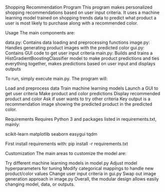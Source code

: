 Shopping Recommendation Program
This program makes personalized shopping recommendations based on user input criteria. It uses a machine learning model trained on shopping trends data to predict what product a user is most likely to purchase along with a recommended color.

Usage
The main components are:

data.py: Contains data loading and preprocessing functions
image.py: Handles generating product images with the predicted color
gui.py: Contains GUI code to get user input criteria
main.py: Builds and trains a HistGradientBoostingClassifier model to make product predictions and ties everything together, makes predictions based on user input and displays outputs

To run, simply execute main.py. The program will:

Load and preprocess data
Train machine learning models
Launch a GUI to get user criteria
Make product and color predictions
Display recommended product and color
Ask if user wants to try other criteria
Key output is a recommendation image showing the predicted product in the predicted color.

Requirements
Requires Python 3 and packages listed in requirements.txt, mainly:

scikit-learn
matplotlib
seaborn
easygui
tqdm

First install requirements with:
pip install -r requirements.txt

Customization
The main areas to customize the model are:

Try different machine learning models in model.py
Adjust model hyperparameters for tuning
Modify categorical mappings to handle new product/color values
Change user input criteria in gui.py
Swap out image generation approach in image.py
Overall, the modular design allows easily changing model, data, or outputs.